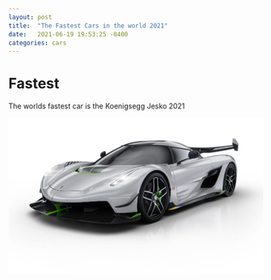 ```yaml
---
layout: post
title:  "The Fastest Cars in the world 2021"
date:   2021-06-19 19:53:25 -0400
categories: cars
---
```

# Fastest

The worlds fastest car is the Koenigsegg Jesko 2021

![jesko](/assets/jesko2.jpg)

